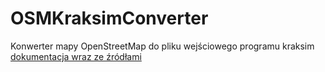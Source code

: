 # OSMKraksimConverter

Konwerter mapy OpenStreetMap do pliku wejściowego programu kraksim
<br /> [dokumentacja wraz ze źródłami](https://github.com/DanOgiela/OSMKraksimConverter/blob/master/doc) 
<br />
